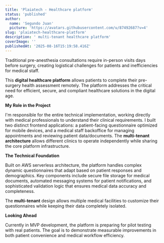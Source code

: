 ```yaml
---
title: 'Plaiatech - Healthcare platform'
status: 'published'
author:
  name: 'Segundo Juan'
  picture: 'https://avatars.githubusercontent.com/u/87492687?v=4'
slug: 'plaiatech-healthcare-platform'
description: ' multi-tenant healthcare platform'
coverImage: ''
publishedAt: '2025-08-16T15:19:58.416Z'
---
```


Traditional pre-anesthesia consultations require in-person visits days before surgery, creating logistical challenges for patients and inefficiencies for medical staff.

This **digital healthcare platform** allows patients to complete their pre-surgery health assessment remotely. The platform addresses the critical need for efficient, secure, and compliant healthcare solutions in the digital age.

**My Role in the Project**

I'm responsible for the entire technical implementation, working directly with medical professionals to understand their clinical requirements. I built two distinct frontend applications: a patient-facing questionnaire optimized for mobile devices, and a medical staff backoffice for managing appointments and reviewing patient data/documents. The **multi-tenant architecture** allows different clinics to operate independently while sharing the core platform infrastructure.

**The Technical Foundation**

Built on AWS serverless architecture, the platform handles complex dynamic questionnaires that adapt based on patient responses and demographics. Key components include secure file storage for medical documents, automated messaging systems for patient notifications, and sophisticated validation logic that ensures medical data accuracy and completeness.

The **multi-tenant** design allows multiple medical facilities to customize their questionnaires while keeping their data completely isolated.

**Looking Ahead**

Currently in MVP development, the platform is preparing for pilot testing with real patients. The goal is to demonstrate measurable improvements in both patient convenience and medical workflow efficiency.